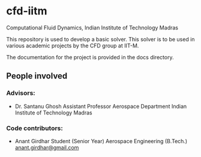 cfd-iitm
========

Computational Fluid Dynamics, Indian Institute of Technology Madras

This repository is used to develop a basic solver. This solver is to be used in
various academic projects by the CFD group at IIT-M.

The documentation for the project is provided in the docs directory. 


People involved
---------------

### Advisors:
- Dr. Santanu Ghosh
  Assistant Professor
  Aerospace Department
  Indian Institute of Technology Madras

### Code contributors:
- Anant Girdhar
  Student (Senior Year)
  Aerospace Engineering (B.Tech.)
  anant.girdhar@gmail.com

